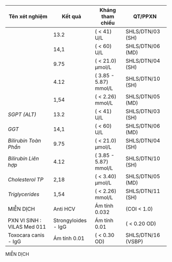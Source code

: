 |Tên xét nghiệm| Kết quả| Kháng tham chiếu| QT/PPXN|
|---|---|---|---|
||13.2|( < 41) U/L|SHLS/DTN/03 (SH)|
||14,1|( < 60) U/L|SHLS/DTN/06 (MD)|
||9.75|( < 21.0) µmol/L|SHLS/DTN/04 (SH)|
||4.12|( 3.85 - 5.87) mmol/L|SHLS/DTN/10 (SH)|
||1,54|( < 2.26) mmol/L|SHLS/DTN/05 (MD)|
*SGPT (ALT)*|13.2|( < 41) U/L|SHLS/DTN/03 (SH)|
*GGT*|14,1|( < 60) U/L|SHLS/DTN/06 (MD)|
*Bilirubin Toàn Phần*|9.75|( < 21.0) µmol/L|SHLS/DTN/04 (SH)|
*Bilirubin Liên hợp*|4.12|( 3.85 - 5.87) mmol/L|SHLS/DTN/10 (SH)|
*Cholesterol TP*|2,18|( < 3.40) µmol/L|SHLS/DTN/05 (MD)|
*Triglycerides*|1,54|( < 2.26) mmol/L|SHLS/DTN/11 (SH)|
MIỄN DỊCH|Anti HCV|Ám tính 0.032|(COI < 1.0)|SHLS/DTN/09 (MD)|
PXN VI SINH : VILAS Med 011|Strongyloides - IgG|Ám tính 0.01|( < 0.20 OD)|SHLS/DTN/14 (VSBP)|
Toxocara canis - IgG|Ám tính 0.01|( < 0.30 OD)|SHLS/DTN/16 (VSBP)|
MIỄN DỊCH